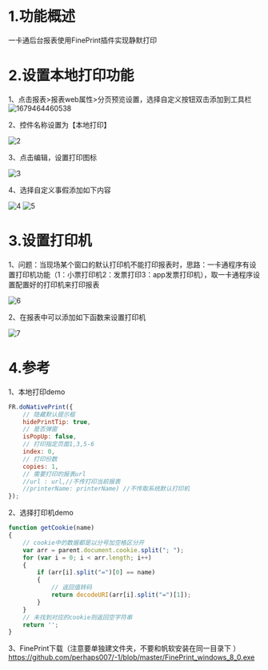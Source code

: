 # 1.功能概述
一卡通后台报表使用FinePrint插件实现静默打印
# 2.设置本地打印功能
1、点击报表>报表web属性>分页预览设置，选择自定义按钮双击添加到工具栏
![1679464460538](https://user-images.githubusercontent.com/42803896/226814681-12937ae5-ba59-4a12-9eaa-e3a1fdd37590.jpg)

2、控件名称设置为【本地打印】

![2](https://user-images.githubusercontent.com/42803896/226815447-d1d3d8fb-c80e-49cc-bb4d-51da5cf820e2.png)


3、点击编辑，设置打印图标

![3](https://user-images.githubusercontent.com/42803896/226815288-7fd55ac1-0bf9-4382-9f1e-49bdab8ac52a.png)


4、选择自定义事假添加如下内容

![4](https://user-images.githubusercontent.com/42803896/226815596-c5fa4c2e-1617-41eb-a6c7-f779615163d0.png)
![5](https://user-images.githubusercontent.com/42803896/226815606-41cc88f5-b448-42b4-8e85-789fd75fba37.png)

# 3.设置打印机

1、问题：当现场某个窗口的默认打印机不能打印报表时，思路：一卡通程序有设置打印机功能（1：小票打印机2：发票打印3：app发票打印机），取一卡通程序设置配置好的打印机来打印报表

![6](https://user-images.githubusercontent.com/42803896/226815699-717e7aaf-e8ad-4164-a07c-78bc21b2ad1a.png)

2、在报表中可以添加如下函数来设置打印机

![7](https://user-images.githubusercontent.com/42803896/226815713-99c499eb-6249-42c8-85b8-b524dd5dd31e.png)

# 4.参考

1、本地打印demo
```js
FR.doNativePrint({
	// 隐藏默认提示框
	hidePrintTip: true,
	// 是否弹窗
	isPopUp: false,
	// 打印指定页面1,3,5-6
	index: 0,
	// 打印份数
	copies: 1,
	// 需要打印的报表url
	//url : url,//不传打印当前报表
	//printerName: printerName) //不传取系统默认打印机
});
```

2、选择打印机demo
```js
function getCookie(name)
{
	// cookie中的数据都是以分号加空格区分开
	var arr = parent.document.cookie.split("; ");
	for (var i = 0; i < arr.length; i++)
	{
		if (arr[i].split("=")[0] == name)
		{
			// 返回值转码
			return decodeURI(arr[i].split("=")[1]);
		}
	}
	// 未找到对应的cookie则返回空字符串
	return '';
}
```

3、FinePrint下载（注意要单独建文件夹，不要和帆软安装在同一目录下 ）
https://github.com/perhaps007/-1/blob/master/FinePrint_windows_8_0.exe
